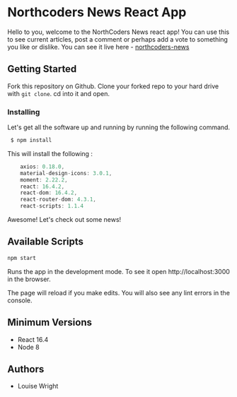# Northcoders News React App

Hello to you, welcome to the NorthCoders News react app! You can use this to see current articles, post a comment or perhaps add a vote to something you like or dislike.
You can see it live here - [northcoders-news](http://elegant-euler-a6a5f0.netlify.com)

## Getting Started

Fork this repository on Github.
Clone your forked repo to your hard drive with `git clone`.
cd into it and open.

### Installing

Let's get all the software up and running by running the following command.

```js
 $ npm install
```

This will install the following :

```js
    axios: 0.18.0,
    material-design-icons: 3.0.1,
    moment: 2.22.2,
    react: 16.4.2,
    react-dom: 16.4.2,
    react-router-dom: 4.3.1,
    react-scripts: 1.1.4
```

Awesome! Let's check out some news!

## Available Scripts

```js
npm start
```

Runs the app in the development mode.
To see it open http://localhost:3000 in the browser.

The page will reload if you make edits.
You will also see any lint errors in the console.

## Minimum Versions

- React 16.4
- Node 8

## Authors

- Louise Wright
